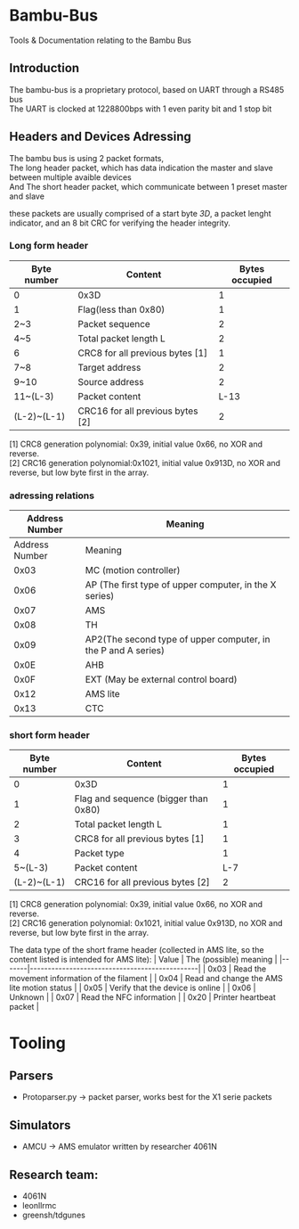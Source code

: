 # Bambu-Bus
Tools &amp; Documentation relating to the Bambu Bus

## Introduction
The bambu-bus is a proprietary protocol, based on UART through a RS485 bus<br>
The UART is clocked at 1228800bps with 1 even parity bit and 1 stop bit

## Headers and Devices Adressing
The bambu bus is using 2 packet formats,<br>
The long header packet, which has data indication the master and slave between multiple avaible devices<br>
And The short header packet, which communicate between 1 preset master and slave

these packets are usually comprised of a start byte _3D_, a packet lenght indicator, and an 8 bit CRC for verifying the header integrity.<br>

### Long form header

| Byte number | Content                          | Bytes occupied |
|-------------|----------------------------------|----------------|
| 0           | 0x3D                             | 1              |
| 1           | Flag(less than 0x80)             | 1              |
| 2~3         | Packet sequence                  | 2              |
| 4~5         | Total packet length L            | 2              |
| 6           | CRC8 for all previous bytes [1]  | 1              |
| 7~8         | Target address                   | 2              |
| 9~10        | Source address                   | 2              |
| 11~(L-3)    | Packet content                   | L-13           |
| (L-2)~(L-1) | CRC16 for all previous bytes [2] | 2              |

[1] CRC8 generation polynomial: 0x39, initial value 0x66, no XOR and reverse.  
[2] CRC16 generation polynomial:0x1021, initial value 0x913D, no XOR and reverse, but low byte first in the array.

### adressing relations

| Address Number | Meaning                                                       |
|----------------|---------------------------------------------------------------|
| Address Number | Meaning                                                       |
| 0x03           | MC (motion controller)                                        |
| 0x06           | AP (The first type of upper computer, in the X series)        |
| 0x07           | AMS                                                           |
| 0x08           | TH                                                            |
| 0x09           | AP2(The second type of upper computer, in the P and A series) |
| 0x0E           | AHB                                                           |
| 0x0F           | EXT (May be external control board)                           |
| 0x12           | AMS lite                                                      |
| 0x13           | CTC                                                           |

### short form header

| Byte number | Content                              | Bytes occupied |
|-------------|--------------------------------------|----------------|
| 0           | 0x3D                                 | 1              |
| 1           | Flag and sequence (bigger than 0x80) | 1              |
| 2           | Total packet length L                | 1              |
| 3           | CRC8 for all previous bytes [1]      | 1              |
| 4           | Packet type                          | 1              |
| 5~(L-3)     | Packet content                       | L-7            |
| (L-2)~(L-1) | CRC16 for all previous bytes [2]     | 2              |

[1] CRC8 generation polynomial: 0x39, initial value 0x66, no XOR and reverse.<br>
[2] CRC16 generation polynomial: 0x1021, initial value 0x913D, no XOR and reverse, but low byte first in the array.<br>

The data type of the short frame header (collected in AMS lite, so the content listed is intended for AMS lite): 
| Value | The (possible) meaning                        |
|-------|-----------------------------------------------|
| 0x03  | Read the movement information of the filament |
| 0x04  | Read and change the AMS lite motion status    |
| 0x05  | Verify that the device is online              |
| 0x06  | Unknown                                       |
| 0x07  | Read the NFC information                      |
| 0x20  | Printer heartbeat packet                      |


# Tooling
## Parsers
- Protoparser.py -> packet parser, works best for the X1 serie packets
## Simulators
- AMCU -> AMS emulator written by researcher 4061N

## Research team:
- 4061N
- leonllrmc
- greensh/tdgunes
